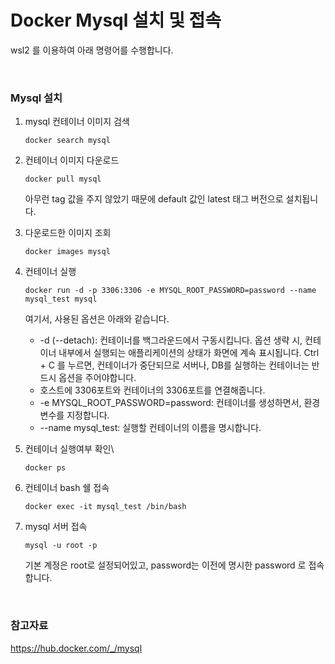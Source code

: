 # Docker Mysql 설치 및 접속

wsl2 를 이용하여 아래 명령어를 수행합니다.

<br>

### Mysql 설치

1. mysql 컨테이너 이미지 검색

   `docker search mysql`

2. 컨테이너 이미지 다운로드

   `docker pull mysql`

   아무런 tag 값을 주지 않았기 때문에 default 값인 latest 태그 버전으로 설치됩니다.

3. 다운로드한 이미지 조회

   `docker images mysql`

4. 컨테이너 실행

   `docker run -d -p 3306:3306 -e MYSQL_ROOT_PASSWORD=password --name mysql_test mysql`

   여기서, 사용된 옵션은 아래와 같습니다.

   - -d (--detach): 컨테이너를 백그라운드에서 구동시킵니다. 옵션 생략 시, 컨테이너 내부에서 실행되는 애플리케이션의 상태가 화면에 계속 표시됩니다. Ctrl + C 를 누르면, 컨테이너가 중단되므로 서버나, DB를 실행하는 컨테이너는 반드시 옵션을 주어야합니다.
   - 호스트에 3306포트와 컨테이너의 3306포트를 연결해줍니다.
   - -e MYSQL_ROOT_PASSWORD=password: 컨테이너를 생성하면서, 환경변수를 지정합니다.
   - --name mysql_test: 실행할 컨테이너의 이름을 명시합니다.

5. 컨테이너 실행여부 확인\

   `docker ps`

6. 컨테이너 bash 쉘 접속

   `docker exec -it mysql_test /bin/bash`

7. mysql 서버 접속

   `mysql -u root -p`

   기본 계정은 root로 설정되어있고, password는 이전에 명시한 password 로 접속합니다.

<br>

### 참고자료

https://hub.docker.com/_/mysql